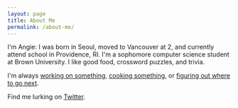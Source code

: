 ```yaml
---
layout: page
title: About Me
permalink: /about-me/
---
```


I'm Angie:
I was born in Seoul, moved to Vancouver at 2, and currently attend school in Providence, RI.
I'm a sophomore computer science student at Brown University. 
I like good food, crossword puzzles, and trivia.

I'm always [working on something](http://github.com/angiejwkim/), [cooking something](/whats-cooking/), or [figuring out where to go next](/places/).

Find me lurking on [Twitter](http://twitter.com/angiejwkim).